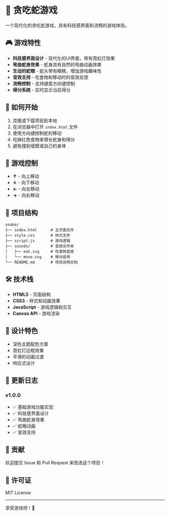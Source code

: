 # 🐍 贪吃蛇游戏

一个现代化的贪吃蛇游戏，具有科技感界面和流畅的游戏体验。

## 🎮 游戏特性

- **科技感界面设计** - 现代化的UI界面，带有霓虹灯效果
- **弯曲蛇身效果** - 蛇身具有自然的弯曲动画效果
- **生动的蛇眼** - 蛇头带有眼睛，增加游戏趣味性
- **音效支持** - 吃食物和移动时的音效反馈
- **流畅控制** - 支持键盘方向键控制
- **得分系统** - 实时显示当前得分

## 🚀 如何开始

1. 克隆或下载项目到本地
2. 在浏览器中打开 `index.html` 文件
3. 使用方向键控制蛇的移动
4. 吃掉红色食物来增长蛇身和得分
5. 避免撞到墙壁或自己的身体

## 🎯 游戏控制

- **↑** - 向上移动
- **↓** - 向下移动
- **←** - 向左移动
- **→** - 向右移动

## 📁 项目结构

```
snake/
├── index.html      # 主页面文件
├── style.css       # 样式文件
├── script.js       # 游戏逻辑
├── sounds/         # 音效文件夹
│   ├── eat.svg     # 吃食物音效
│   └── move.svg    # 移动音效
└── README.md       # 项目说明文档
```

## 🛠️ 技术栈

- **HTML5** - 页面结构
- **CSS3** - 样式和动画效果
- **JavaScript** - 游戏逻辑和交互
- **Canvas API** - 游戏渲染

## 🎨 设计特色

- 深色主题配色方案
- 霓虹灯边框效果
- 平滑的动画过渡
- 响应式设计

## 📝 更新日志

### v1.0.0
- ✅ 基础游戏功能实现
- ✅ 科技感界面设计
- ✅ 弯曲蛇身效果
- ✅ 蛇眼动画
- ✅ 音效支持

## 🤝 贡献

欢迎提交 Issue 和 Pull Request 来改进这个项目！

## 📄 许可证

MIT License

---

享受游戏吧！🎉